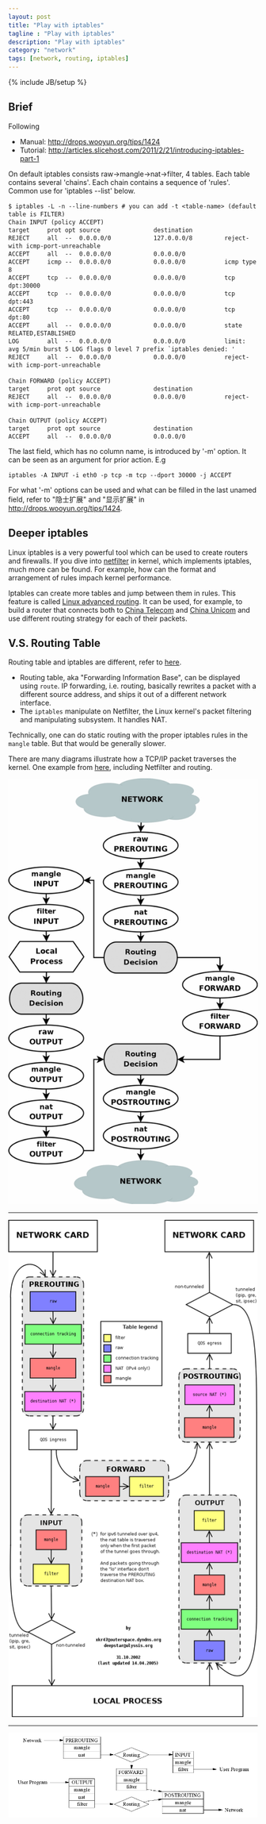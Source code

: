 ```yaml
---
layout: post
title: "Play with iptables"
tagline : "Play with iptables"
description: "Play with iptables"
category: "network"
tags: [network, routing, iptables]
---
```

{% include JB/setup %}

## Brief

Following 

* Manual: <http://drops.wooyun.org/tips/1424>
* Tutorial: <http://articles.slicehost.com/2011/2/21/introducing-iptables-part-1>

On default iptables consists raw->mangle->nat->filter, 4 tables. Each table contains several 'chains'. Each chain contains a sequence of 'rules'. Common use for 'iptables --list' below.

```
$ iptables -L -n --line-numbers # you can add -t <table-name> (default table is FILTER)
Chain INPUT (policy ACCEPT)
target     prot opt source               destination         
REJECT     all  --  0.0.0.0/0            127.0.0.0/8         reject-with icmp-port-unreachable 
ACCEPT     all  --  0.0.0.0/0            0.0.0.0/0           
ACCEPT     icmp --  0.0.0.0/0            0.0.0.0/0           icmp type 8 
ACCEPT     tcp  --  0.0.0.0/0            0.0.0.0/0           tcp dpt:30000 
ACCEPT     tcp  --  0.0.0.0/0            0.0.0.0/0           tcp dpt:443 
ACCEPT     tcp  --  0.0.0.0/0            0.0.0.0/0           tcp dpt:80 
ACCEPT     all  --  0.0.0.0/0            0.0.0.0/0           state RELATED,ESTABLISHED 
LOG        all  --  0.0.0.0/0            0.0.0.0/0           limit: avg 5/min burst 5 LOG flags 0 level 7 prefix `iptables denied: ' 
REJECT     all  --  0.0.0.0/0            0.0.0.0/0           reject-with icmp-port-unreachable 

Chain FORWARD (policy ACCEPT)
target     prot opt source               destination         
REJECT     all  --  0.0.0.0/0            0.0.0.0/0           reject-with icmp-port-unreachable 

Chain OUTPUT (policy ACCEPT)
target     prot opt source               destination         
ACCEPT     all  --  0.0.0.0/0            0.0.0.0/0  
```

The last field, which has no column name, is introduced by '-m' option. It can be seen as an argument for prior action. E.g

```
iptables -A INPUT -i eth0 -p tcp -m tcp --dport 30000 -j ACCEPT
```

For what '-m' options can be used and what can be filled in the last unamed field, refer to "隐士扩展" and "显示扩展" in <http://drops.wooyun.org/tips/1424>.

## Deeper iptables

Linux iptables is a very powerful tool which can be used to create routers and firewalls. If you dive into [netfilter](http://www.netfilter.org/) in kernel, which implements iptables, much more can be found. For example, how can the format and arrangement of rules impach kernel performance.

Iptables can create more tables and jump between them in rules. This feature is called [Linux advanced routing](http://www.lartc.org/LARTC-zh_CN.GB2312.pdf). It can be used, for example, to build a router that connects both to [China Telecom](http://baike.baidu.com/view/91684.htm) and [China Unicom](http://baike.baidu.com/view/2131714.htm) and use different routing strategy for each of their packets.

## V.S. Routing Table

Routing table and iptables are different, refer to [here](http://superuser.com/questions/419659/iptables-vs-route).

* Routing table, aka "Forwarding Information Base", can be displayed using `route`.  IP forwarding, i.e. routing, basically rewrites a packet with a different source address, and ships it out of a different network interface.
* The `iptables` manipulate on Netfilter, the Linux kernel's packet filtering and manipulating subsystem. It handles NAT.

Technically, one can do static routing with the proper iptables rules in the `mangle` table. But that would be generally slower.

There are many diagrams illustrate how a TCP/IP packet traverses the kernel. One example from [here](http://www.adminsehow.com/2011/09/iptables-packet-traverse-map/), including Netfilter and routing.

![iptables packet traverse map 1](/images/iptables-packet-traverse-map-1.jpg "iptables packet traverse map 1")

---

![iptables packet traverse map 2](/images/iptables-packet-traverse-map-2.png "iptables packet traverse map 1")

---

![iptables packet traverse map 3](/images/iptables-packet-traverse-map-3.png "iptables packet traverse map 1")
